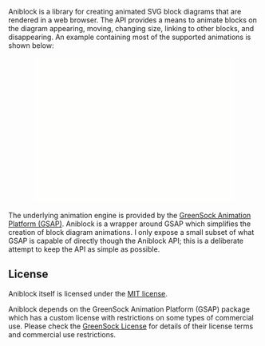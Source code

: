 Aniblock is a library for creating animated SVG block diagrams that are
rendered in a web browser. The API provides a means to animate blocks on the
diagram appearing, moving, changing size, linking to other blocks, and
disappearing. An example containing most of the supported animations is shown
below:

<p align="center">
  <img src="./docs/sample.gif" alt="A sample Aniblock animation" />
</p>

The underlying animation engine is provided by the [GreenSock Animation
Platform (GSAP)](https://greensock.com/gsap/). Aniblock is a wrapper around
GSAP which simplifies the creation of block diagram animations. I only expose a
small subset of what GSAP is capable of directly though the Aniblock API; this
is a deliberate attempt to keep the API as simple as possible.


License
-------

Aniblock itself is licensed under the [MIT license](./LICENSE).

Aniblock depends on the GreenSock Animation Platform (GSAP) package which has a
custom license with restrictions on some types of commercial use. Please check
the [GreenSock License](https://greensock.com/licensing/) for details of their
license terms and commercial use restrictions.
